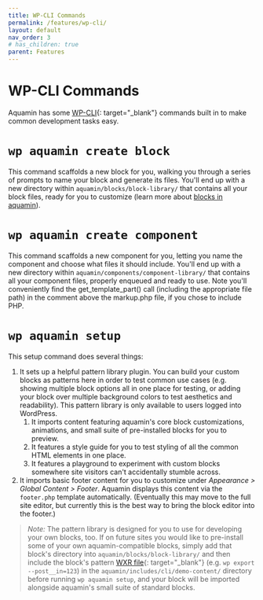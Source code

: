 ```yaml
---
title: WP-CLI Commands
permalink: /features/wp-cli/
layout: default
nav_order: 3
# has_children: true
parent: Features
---
```



# WP-CLI Commands

Aquamin has some [WP-CLI](https://developer.wordpress.org/cli/commands/){: target="_blank"} commands built in to make common development tasks easy.

# `wp aquamin create block`

This command scaffolds a new block for you, walking you through a series of prompts to name your block and generate its files. You'll end up with a new directory within `aquamin/blocks/block-library/` that contains all your block files, ready for you to customize (learn more about [blocks in aquamin](/aquamin/features/block-configuration/)).

# `wp aquamin create component`

This command scaffolds a new component for you, letting you name the component and choose what files it should include. You'll end up with a new directory within `aquamin/components/component-library/` that contains all your component files, properly enqueued and ready to use. Note you'll conveniently find the get_template_part() call (including the appropriate file path) in the comment above the markup.php file, if you chose to include PHP.

# `wp aquamin setup`
 
This setup command does several things:

1. It sets up a helpful pattern library plugin. You can build your custom blocks as patterns here in order to test common use cases (e.g. showing multiple block options all in one place for testing, or adding your block over multiple background colors to test aesthetics and readability). This pattern library is only available to users logged into WordPress.
   1. It imports content featuring aquamin's core block customizations, animations, and small suite of pre-installed blocks for you to preview.
   2. It features a style guide for you to test styling of all the common HTML elements in one place.
   3. It features a playground to experiment with custom blocks somewhere site visitors can't accidentally stumble across. 
2. It imports basic footer content for you to customize under _Appearance > Global Content > Footer_. Aquamin displays this content via the `footer.php` template automatically. (Eventually this may move to the full site editor, but currently this is the best way to bring the block editor into the footer.)

> _Note:_ The pattern library is designed for you to use for developing your own blocks, too. If on future sites you would like to pre-install some of your own aquamin-compatible blocks, simply add that block's directory into `aquamin/blocks/block-library/` and then include the block's pattern [WXR file](https://developer.wordpress.org/cli/commands/export/){: target="_blank"} (e.g. `wp export --post__in=123`) in the `aquamin/includes/cli/demo-content/` directory before running `wp aquamin setup`, and your block will be imported alongside aquamin's small suite of standard blocks.
